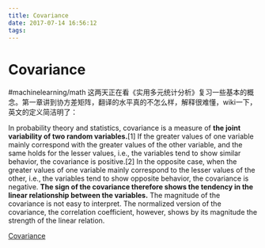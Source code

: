 ```yaml
---
title: Covariance
date: 2017-07-14 16:56:12
tags:
---
```

# Covariance
#machinelearning/math
这两天正在看《实用多元统计分析》复习一些基本的概念。第一章讲到协方差矩阵，翻译的水平真的不怎么样，解释很难懂，wiki一下，英文的定义简洁明了：

In probability theory and statistics, covariance is a measure of **the joint variability of two random variables.**[1] If the greater values of one variable mainly correspond with the greater values of the other variable, and the same holds for the lesser values, i.e., the variables tend to show similar behavior, the covariance is positive.[2] In the opposite case, when the greater values of one variable mainly correspond to the lesser values of the other, i.e., the variables tend to show opposite behavior, the covariance is negative. **The sign of the covariance therefore shows the tendency in the linear relationship between the variables.** The magnitude of the covariance is not easy to interpret. The normalized version of the covariance, the correlation coefficient, however, shows by its magnitude the strength of the linear relation.

[Covariance](https://en.wikipedia.org/wiki/Covariance)
